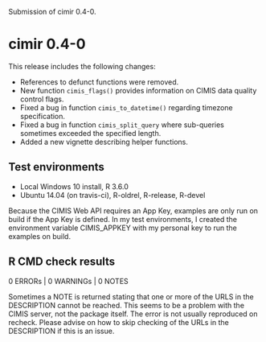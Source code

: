 Submission of cimir 0.4-0.

# cimir 0.4-0

This release includes the following changes:

- References to defunct functions were removed.
- New function `cimis_flags()` provides information on CIMIS data 
  quality control flags.
- Fixed a bug in function `cimis_to_datetime()` regarding timezone 
  specification.
- Fixed a bug in function `cimis_split_query` where sub-queries 
  sometimes exceeded the specified length.
- Added a new vignette describing helper functions.

## Test environments

* Local Windows 10 install, R 3.6.0
* Ubuntu 14.04 (on travis-ci), R-oldrel, R-release, R-devel

Because the CIMIS Web API requires an App Key, examples are only
run on build if the App Key is defined. In my test environments, 
I created the environment variable CIMIS_APPKEY with my personal 
key to run the examples on build.

## R CMD check results

0 ERRORs | 0 WARNINGs | 0 NOTES

Sometimes a NOTE is returned stating that one or more of the URLS
in the DESCRIPTION cannot be reached. This seems to be a problem
with the CIMIS server, not the package itself. The error is not
usually reproduced on recheck. Please advise on how to skip checking
of the URLs in the DESCRIPTION if this is an issue.
